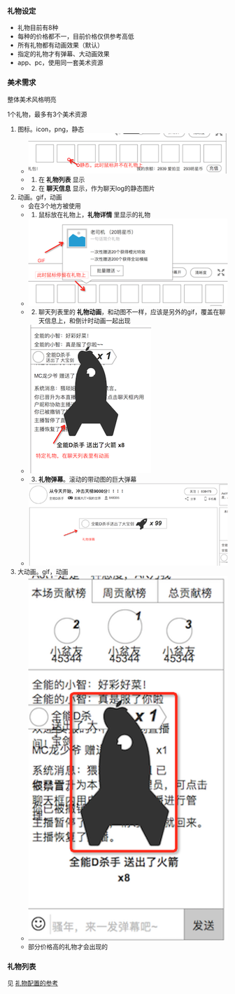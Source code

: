 ### 礼物设定
* 礼物目前有8种
* 每种的价格都不一，目前价格仅供参考高低
* 所有礼物都有动画效果（默认）
* 指定的礼物才有弹幕、大动画效果
* app、pc，使用同一套美术资源

### 美术需求
整体美术风格明亮

1个礼物，最多有3个美术资源

1. 图标。icon，png，静态
	* ![礼物图标](img/gifticon.png)
	* 1. 在 **礼物列表** 显示
	* 2. 在 **聊天信息** 显示，作为聊天log的静态图片
2. 动画。gif，动画
	* 会在3个地方被使用
	* 1. 鼠标放在礼物上，**礼物详情** 里显示的礼物
	* ![礼物动图](img/giftgif.png)
	* 2. 聊天列表里的 **礼物动画**，和动图不一样，应该是另外的gif，覆盖在聊天信息上，和倒计时动画一起出现	
	* ![](img/giftanime.png)
	* 3. **礼物弹幕**。滚动的带动图的巨大弹幕
	* ![](img/giftdanmaku.png)
3. 大动画。gif，动画
	* ![礼物动画](img/giftbiganime.png)
	* 部分价格高的礼物才会出现的


### 礼物列表
见 [礼物配置的参考](console/giftsetting.md)